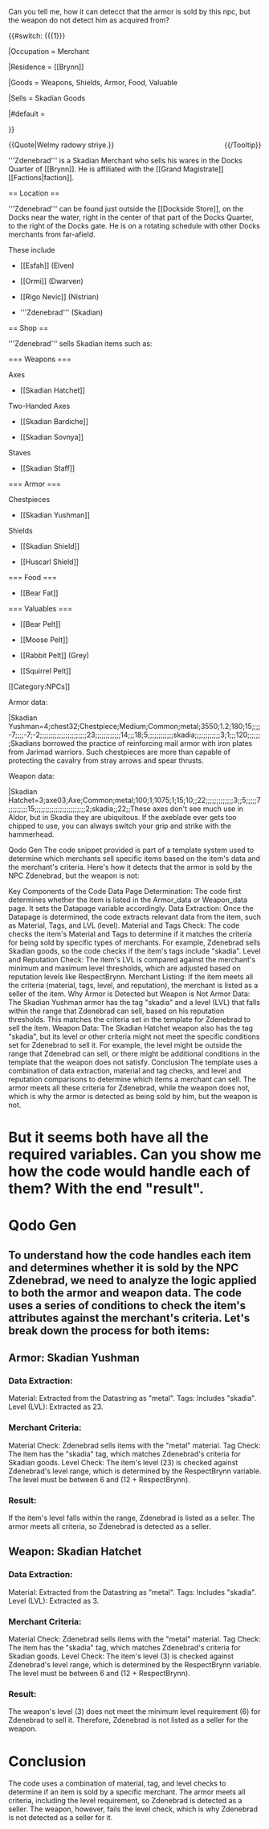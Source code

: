 Can you tell me, how it can detecct that the armor is sold by this npc, but the weapon do not detect him as acquired from?

<includeonly>{{#switch: {{{1}}}

|Occupation = Merchant

|Residence = [[Brynn]]

|Goods = Weapons, Shields, Armor, Food, Valuable

|Sells = Skadian Goods

|#default =

}}</includeonly><noinclude>

<div style="float: right">{{/Tooltip}}</div>{{Quote|Welmy radowy striye.}}

'''Zdenebrad''' is a Skadian Merchant who sells his wares in the Docks Quarter of [[Brynn]]. He is affiliated with the [[Grand Magistrate]] [[Factions|faction]].

== Location ==

'''Zdenebrad''' can be found just outside the [[Dockside Store]], on the Docks near the water, right in the center of that part of the Docks Quarter, to the right of the Docks gate. He is on a rotating schedule with other Docks merchants from far-afield.

These include

* [[Esfah]] (Elven)

* [[Ormi]] (Dwarven)

* [[Rigo Nevic]] (Nistrian)

* '''Zdenebrad''' (Skadian)

== Shop ==

'''Zdenebrad''' sells Skadian items such as:

=== Weapons ===

Axes

* [[Skadian Hatchet]]

Two-Handed Axes

* [[Skadian Bardiche]]

* [[Skadian Sovnya]]

Staves

* [[Skadian Staff]]

=== Armor ===

Chestpieces

* [[Skadian Yushman]]

Shields

* [[Skadian Shield]]

* [[Huscarl Shield]]

=== Food ===

* [[Bear Fat]]

=== Valuables ===

* [[Bear Pelt]]

* [[Moose Pelt]]

* [[Rabbit Pelt]] (Grey)

* [[Squirrel Pelt]]

[[Category:NPCs]] </noinclude>

Armor data:

|Skadian Yushman=4;chest32;Chestpiece;Medium;Common;metal;3550;1.2;180;15;;;;-7;;;;-7;-2;;;;;;;;;;;;;;;;;;;;;;23;;;;;;;;;;;;14;;;18;5;;;;;;;;;;;;skadia;;;;;;;;;;;;3;1;;;120;;;;;;;Skadians borrowed the practice of reinforcing mail armor with iron plates from Jarimad warriors. Such chestpieces are more than capable of protecting the cavalry from stray arrows and spear thrusts.

Weapon data:

|Skadian Hatchet=3;axe03;Axe;Common;metal;100;1;1075;1;15;10;;22;;;;;;;;;;;;;3;;5;;;;;7;;;;;;;;;15;;;;;;;;;;;;;;;;;;;;;;;;2;skadia;;22;;These axes don't see much use in Aldor, but in Skadia they are ubiquitous. If the axeblade ever gets too chipped to use, you can always switch your grip and strike with the hammerhead.

Qodo Gen
The code snippet provided is part of a template system used to determine which merchants sell specific items based on the item's data and the merchant's criteria. Here's how it detects that the armor is sold by the NPC Zdenebrad, but the weapon is not:

Key Components of the Code
Data Page Determination:
The code first determines whether the item is listed in the Armor_data or Weapon_data page. It sets the Datapage variable accordingly.
Data Extraction:
Once the Datapage is determined, the code extracts relevant data from the item, such as Material, Tags, and LVL (level).
Material and Tags Check:
The code checks the item's Material and Tags to determine if it matches the criteria for being sold by specific types of merchants. For example, Zdenebrad sells Skadian goods, so the code checks if the item's tags include "skadia".
Level and Reputation Check:
The item's LVL is compared against the merchant's minimum and maximum level thresholds, which are adjusted based on reputation levels like RespectBrynn.
Merchant Listing:
If the item meets all the criteria (material, tags, level, and reputation), the merchant is listed as a seller of the item.
Why Armor is Detected but Weapon is Not
Armor Data: The Skadian Yushman armor has the tag "skadia" and a level (LVL) that falls within the range that Zdenebrad can sell, based on his reputation thresholds. This matches the criteria set in the template for Zdenebrad to sell the item.
Weapon Data: The Skadian Hatchet weapon also has the tag "skadia", but its level or other criteria might not meet the specific conditions set for Zdenebrad to sell it. For example, the level might be outside the range that Zdenebrad can sell, or there might be additional conditions in the template that the weapon does not satisfy.
Conclusion
The template uses a combination of data extraction, material and tag checks, and level and reputation comparisons to determine which items a merchant can sell. The armor meets all these criteria for Zdenebrad, while the weapon does not, which is why the armor is detected as being sold by him, but the weapon is not.



# But it seems both have all the required variables. Can you show me how the code would handle each of them? With the end "result".

# Qodo Gen
## To understand how the code handles each item and determines whether it is sold by the NPC Zdenebrad, we need to analyze the logic applied to both the armor and weapon data. The code uses a series of conditions to check the item's attributes against the merchant's criteria. Let's break down the process for both items:

## Armor: Skadian Yushman
### Data Extraction:
Material: Extracted from the Datastring as "metal".
Tags: Includes "skadia".
Level (LVL): Extracted as 23.
### Merchant Criteria:
Material Check: Zdenebrad sells items with the "metal" material.
Tag Check: The item has the "skadia" tag, which matches Zdenebrad's criteria for Skadian goods.
Level Check: The item's level (23) is checked against Zdenebrad's level range, which is determined by the RespectBrynn variable. The level must be between 6 and (12 + RespectBrynn).
### Result:
If the item's level falls within the range, Zdenebrad is listed as a seller. The armor meets all criteria, so Zdenebrad is detected as a seller.

## Weapon: Skadian Hatchet
### Data Extraction:
Material: Extracted from the Datastring as "metal".
Tags: Includes "skadia".
Level (LVL): Extracted as 3.
### Merchant Criteria:
Material Check: Zdenebrad sells items with the "metal" material.
Tag Check: The item has the "skadia" tag, which matches Zdenebrad's criteria for Skadian goods.
Level Check: The item's level (3) is checked against Zdenebrad's level range, which is determined by the RespectBrynn variable. The level must be between 6 and (12 + RespectBrynn).
### Result:
The weapon's level (3) does not meet the minimum level requirement (6) for Zdenebrad to sell it. Therefore, Zdenebrad is not listed as a seller for the weapon.

# Conclusion
The code uses a combination of material, tag, and level checks to determine if an item is sold by a specific merchant. The armor meets all criteria, including the level requirement, so Zdenebrad is detected as a seller. The weapon, however, fails the level check, which is why Zdenebrad is not detected as a seller for it.